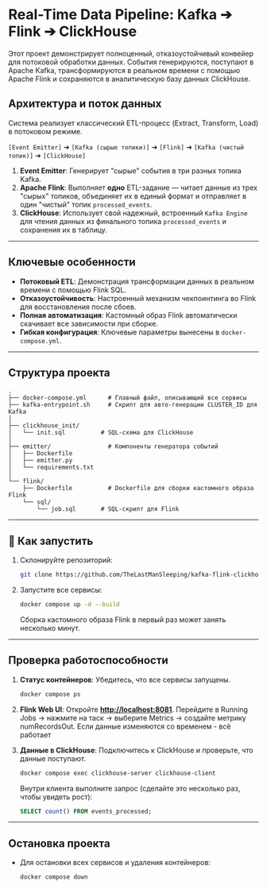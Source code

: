 

# Real-Time Data Pipeline: Kafka ➔ Flink ➔ ClickHouse

Этот проект демонстрирует полноценный, отказоустойчивый конвейер для потоковой обработки данных. События генерируются, поступают в Apache Kafka, трансформируются в реальном времени с помощью Apache Flink и сохраняются в аналитическую базу данных ClickHouse.

## Архитектура и поток данных

Система реализует классический ETL-процесс (Extract, Transform, Load) в потоковом режиме.

`[Event Emitter]` ➔ `[Kafka (сырые топики)]` ➔ `[Flink]` ➔ `[Kafka (чистый топик)]` ➔ `[ClickHouse]`

1.  **Event Emitter**: Генерирует "сырые" события в три разных топика Kafka.
2.  **Apache Flink**: Выполняет **одно** ETL-задание — читает данные из трех "сырых" топиков, объединяет их в единый формат и отправляет в один "чистый" топик `processed_events`.
3.  **ClickHouse**: Использует свой надежный, встроенный `Kafka Engine` для чтения данных из финального топика `processed_events` и сохранения их в таблицу.

-----

## Ключевые особенности

  * **Потоковый ETL**: Демонстрация трансформации данных в реальном времени с помощью Flink SQL.
  * **Отказоустойчивость**: Настроенный механизм чекпоинтинга во Flink для восстановления после сбоев.
  * **Полная автоматизация**: Кастомный образ Flink автоматически скачивает все зависимости при сборке.
  * **Гибкая конфигурация**: Ключевые параметры вынесены в `docker-compose.yml`.

-----

## Структура проекта

```
.
├── docker-compose.yml      # Главный файл, описывающий все сервисы
├── kafka-entrypoint.sh     # Скрипт для авто-генерации CLUSTER_ID для Kafka            
│
├── clickhouse_init/
│   └── init.sql          # SQL-схема для ClickHouse
│
├── emitter/                # Компоненты генератора событий
│   ├── Dockerfile
│   ├── emitter.py
│   └── requirements.txt
│
└── flink/
    ├── Dockerfile          # Dockerfile для сборки кастомного образа Flink
    └── sql/
        └── job.sql       # SQL-скрипт для Flink

```

-----

## 🚀 Как запустить

1.  Склонируйте репозиторий:
    ```bash
    git clone https://github.com/TheLastManSleeping/kafka-flink-clickhouse-demo.git
    ```
2.  Запустите все сервисы:
    
    ```bash
    docker compose up -d --build
    ```

  
    Сборка кастомного образа Flink в первый раз может занять несколько минут.


-----

## Проверка работоспособности

1.  **Статус контейнеров**: Убедитесь, что все сервисы запущены.

    ```bash
    docker compose ps
    ```

2.  **Flink Web UI**: Откройте **[http://localhost:8081](https://www.google.com/search?q=http://localhost:8081)**. Перейдите в Running Jobs -> нажмите на таск -> выберите Metrics -> создайте метрику numRecordsOut. Если данные изменяются со временем - всё работает

3.  **Данные в ClickHouse**: Подключитесь к ClickHouse и проверьте, что данные поступают.

    ```bash
    docker compose exec clickhouse-server clickhouse-client
    ```

    Внутри клиента выполните запрос (сделайте это несколько раз, чтобы увидеть рост):

    ```sql
    SELECT count() FROM events_processed;
    ```

-----


## Остановка проекта

  * Для остановки всех сервисов и удаления контейнеров:
    ```bash
    docker compose down
    ```
